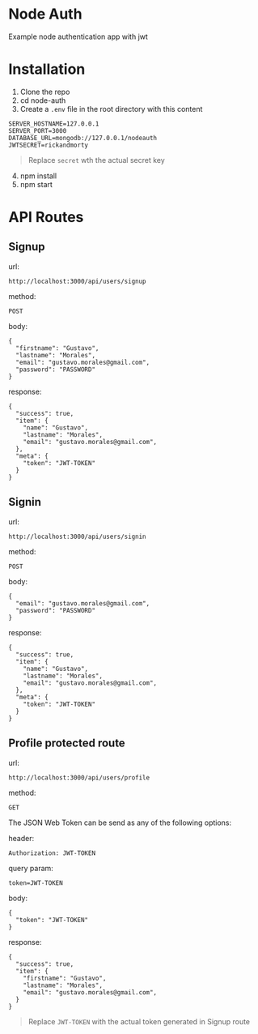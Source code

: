 # Node Auth

Example node authentication app with jwt

# Installation
1. Clone the repo
2. cd node-auth
3. Create a `.env` file in the root directory with this content
```
SERVER_HOSTNAME=127.0.0.1
SERVER_PORT=3000
DATABASE_URL=mongodb://127.0.0.1/nodeauth
JWTSECRET=rickandmorty
```
> Replace `secret` wth the actual secret key

4. npm install
5. npm start

# API Routes

## Signup
url:
```
http://localhost:3000/api/users/signup
```
method:
```
POST
```
body:
```
{
  "firstname": "Gustavo",
  "lastname": "Morales",
  "email": "gustavo.morales@gmail.com",
  "password": "PASSWORD"
}
```
response: 
```
{
  "success": true,
  "item": {
    "name": "Gustavo",
    "lastname": "Morales",
    "email": "gustavo.morales@gmail.com",
  },
  "meta": {
    "token": "JWT-TOKEN"
  }
}
```

## Signin
url:
```
http://localhost:3000/api/users/signin
```
method:
```
POST
```
body:
```
{
  "email": "gustavo.morales@gmail.com",
  "password": "PASSWORD"
}
```
response: 
```
{
  "success": true,
  "item": {
    "name": "Gustavo",
    "lastname": "Morales",
    "email": "gustavo.morales@gmail.com",
  },
  "meta": {
    "token": "JWT-TOKEN"
  }
}
```

## Profile protected route
url:
```
http://localhost:3000/api/users/profile
```
method:
```
GET
```
The JSON Web Token can be send as any of the following options:

header:
```
Authorization: JWT-TOKEN
```

query param:
```
token=JWT-TOKEN
```

body:
```
{
  "token": "JWT-TOKEN"
}
```

response:
```
{
  "success": true,
  "item": {
    "firstname": "Gustavo",
    "lastname": "Morales",
    "email": "gustavo.morales@gmail.com",
  }
}
```
> Replace `JWT-TOKEN` with the actual token generated in Signup route
